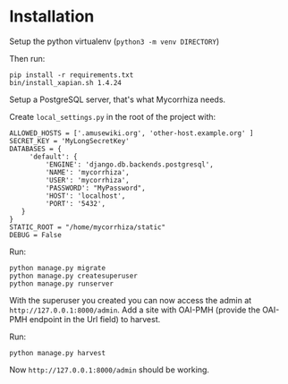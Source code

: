 # Installation

Setup the python virtualenv (`python3 -m venv DIRECTORY`)

Then run:

```
pip install -r requirements.txt
bin/install_xapian.sh 1.4.24
```

Setup a PostgreSQL server, that's what Mycorrhiza needs.

Create `local_settings.py` in the root of the project with:

```
ALLOWED_HOSTS = ['.amusewiki.org', 'other-host.example.org' ]
SECRET_KEY = 'MyLongSecretKey'
DATABASES = {
     'default': {
         'ENGINE': 'django.db.backends.postgresql',
         'NAME': 'mycorrhiza',
         'USER': 'mycorrhiza',
         'PASSWORD': "MyPassword",
         'HOST': 'localhost',
         'PORT': '5432',
   }
}
STATIC_ROOT = "/home/mycorrhiza/static"
DEBUG = False
```


Run:

```
python manage.py migrate
python manage.py createsuperuser
python manage.py runserver
```

With the superuser you created you can now access the admin at
`http://127.0.0.1:8000/admin`. Add a site with OAI-PMH (provide the
OAI-PMH endpoint in the Url field) to harvest.

Run:

```
python manage.py harvest
```

Now `http://127.0.0.1:8000/admin` should be working.

